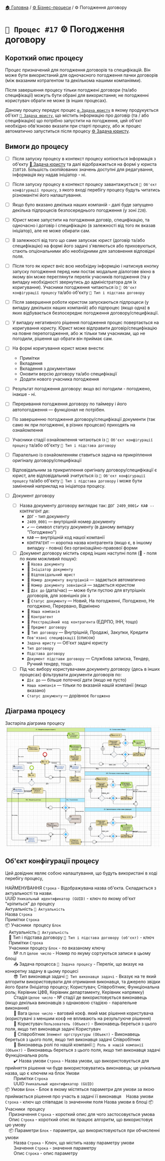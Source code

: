 ﻿[🏠 Головна](../../../README.MD) / [⚙️ Бізнес-процеси](../../README.MD) / ⚙️ Погодження договору


# `🚧 Процес #17` ⚙️ Погодження договору

## Короткий опис процесу

Процес призначений для погодження договорів та специфікацій. Він може бути використаний для одночасного погодження пачки договорів (між вказаним котрагентом та декількома нашими компаніями). 

Після завершення процесу тільки погоджені договори (та/або специфікації) можуть бути обрані для використання; не погодженні користувач обрати не може (в інших процесах).

Даному процесу передує процес [`⚙️ Задача юристу`](../16/README.MD) в якому продукується об'єкт [`📘 Задача юристу`](../../../Entities/TaskToLawyer.md), що містить інформацію про договір (та / або специфікацію) що потрібно запустити на погодження, цей об'єкт необхідно обв'язково вказати при старті процесу, або ж процес автоматично запуститься після процесу [⚙️ Задача юристу](../16/README.MD).

## Вимоги до процесу

- [ ] Після запуску процесу в контекст процесу копіюється інформація з об'єкту [📘 Задача юристу](../../../Entities/TaskToLawyer.md) та далі відображається на формі у юриста `Z10T10`. Більшість скопійованих значень доступні для редагування, інформація яку надав ініціатор - ні.

- [ ] Після запуску процесу в контекст процесу завантажується `📘 Об'єкт конфігурації процесу`, з якого вході перебігу процесу будуть читатись різноманітні його налаштування.

- [ ] Якщо було вказано декілька наших компаній - далі буде запущено декілька підпроцесів безпосереднього погодження (у  зоні `Z20`).

- [ ] Юрист може запустити на погодження договір, специфікацію, та одночасно і договір і специфікацію (в залежності від того як вказав ініціатор), але не може обирати сам.

- [ ] В залежності від того що саме запускає юрист (договір та/або специфікацію) на формі його задачі з'являються або приховуються, стають опціональними або необхідними для заповнення відповідні поля.

- [ ] Після того як юрист вніс всю необхідну інформцію і натиснув кнопку запуску погодження перед ним постає модальне діалогове вікно в якому він може переглянути перелік учасників погодження (та у випадку необхідності звернутись до адміністратора для їх коригування). Учасники погодження читаються із `📘 Об'єкт конфігурації процесу` та/або об'єкту `📘 Тип і підстава договору`

- [ ] Після завершення роботи юристом запускаються підпроцеси (у випадку декількох наших компаній) або підпроцес (якщо одна) в яких відбувається безпосереднє погодження договору/специфікації.

- [ ] У випадку негативного рішення погодження процес повертається на коригування юристу. Юрист може відправити договір/специфікацію на повне перепогодження, або ж тільки тим учасникам, що не погодили, рішення що обрати він приймає сам.

- [ ] На формі коригування юрист може внести:
	- Примітки
	- Вкладення
	- Вкладення з документами
	- Оновити версію договору та/або специфікації
	- Додати нового учасника погодження

- [ ] Результат погодження договору: якщо всі погодили - погоджено, інакше - ні.

- [ ] Переривання погодження договору по таймеру і його автопогодження — функціонал не потрібен.

- [ ] По завершенню погодження договору/специфікації документи (так само як при погодженні, в різних процесах) приходять на ознайомлення

- [ ] Учасники стадії ознайомлення читаються із `📘 Об'єкт конфігурації процесу` та/або об'єкту `📘 Тип і підстава договору` 

- [ ] Паралельно із ознайомленням ставиться задача на прикріплення оригіналу договору/специфікації

- [ ] Відповідальним за прикриплення оригіналу договору/специфікації є юрист, але відповідальний зчитується із `📘 Об'єкт конфігурації процесу` та/або об'єкту `📘 Тип і підстава договору` і може бути замінений наприклад на ініціатора процесу.

- [ ] Документ договору
	- [ ] Назва документу договору виглядає так: `ДОГ 2409_0001✔️ КАФ -- КОНТРАГЕНТ` де:
		- `ДОГ` - тип документу
		- `2409_0001` — внутрішній номер документу
		- `✔️` — символ статусу документу (в даному випадку "Погоджено")
		- `КАФ` — внутрішній код нашої компанії
		- `КОНТРАГЕНТ` — коротка назва контрагента (якщо є, в іншому випадку - повна) без організаційно-правової форми
	- [ ] Документ договору містить серед інших наступні поля (🔎 - поля по яким можливий пошук):
		- 🔎 `Назва документу`
		- 🔎 `Ініціатор документу`
		- 🔎 `Відповідальний юрист`
		- 🔎 `Номер документу внутрішній` — задається автоматично
		- 🔎 `Номер документу зовнішній` — задається юристом
		- 🔎 `Діє до` (дата/час) — може бути пустою для втутрішніх договорів, для зовнішніх рік з
		- 🔎 `Статус документу` — Новий, На погодженні, Погоджено, Не погоджено, Перервано, Відмінено
		- 🔎 `Наша компанія`
		- 🔎 `Контрагент`
		- 🔎 `Реєстраційний код контрагента` (ЕДРПО, ІНН, тощо)
		- 🔎 `Предмет договору`
		- 🔎 `Тип договору` — Внутрішній, Продажі, Закупки, Кредити 
		- `Пов'язані специфікації` (список)
		- `Задача юристу` — Об'єкт задачі юристу 
		- `Тип договору`
		- `Підстава договору`
		- `Документ підстави договору` — Службова записка, Тендер, Ручний тендер, тощо.
	- [ ] Під час вибору користувачами документу договору (десь в інших процесах) фільтрувати документи договорів по:
		- `Діє до` — більше поточної дати (якщо не пусто)
		- `Наша компанія` — тільки по вказаній нашій компанії (якщо вказано)
		- `Статус документу` — дорівнює `Погоджено` 

## Діаграма процесу
Застаріла діаграма процесу  
![Діаграма процесу](./Pictures/ProcDiagram.png)


## Об'єкт конфігурації процесу
Цей довідник являє собою налаштування, що будуть використані в ході перебігу процесу,

НАЙМЕНУВАННЯ `Строка` - Відображувана назва об'єкта. Складається з актуальності та назви.  
UUID `Уникальный идентификатор (GUID)` - ключ по якому об'єкт "кріпиться" до процесу   
Актуальність `🎲 Актуальність`  
Назва `Строка`  
Примітки `Строка`  
📦 Учасники  процесу `Блок`  
   Актуальність `🎲 Актуальність`  
   🔑 Тип і підстава договору `📘 Тип і підстава договору (об'єкт)` - ключ  
   Примітки `Строка`  
   Учасники процесу `Блок` - по вказаному ключу  
       № п.п `Целое число` - Номер по якуму сортуються записи в цьому блоці  
       📥 Задача процесса `🎲 Задача процесу` - Перелік, що вказує на конкретну задачу в цьому процесі  
       😎 Тип виконавця задачі `🎲 Тип виконавця задачі` - Вказує на те який алгоритм використовувати для отримання виконавця, та джерело звідки його брати (Ініціатор процесу; Користувач; Співробітник; Функціональна роль; Керівник ЦФВ, Керівник департаменту, Керівник напрямку)  
       Стадія `Целое число` - № стадії де використовується виконавець (якщо декілька виконавців з однаковою стадією - паралельне виконання)  
       👤 Вага `Целое число` - ваговий коєф. який має рішення користувача (користувачі з меншим коєф не впливають на результуюче рішення)  
       👤 Користувач `Пользователь (Объект)` - Виконавець береться з цього поля, якщо тип виконавця задачі Користувач  
       👤 Співробітник `Элемент оргструктуры (Объект)` - Виконавець береться з цього поля, якщо тип виконавця задачі Співробітник    
       👤 Виконавець ролі по нашій компанії `📘 Роль в нашій компанії (Объект)` - Виконавець береться з цього поля, якщо тип виконавця задачі Функціональна роль    
       ✔️ Назва умови `Строка` - Назва умови, що використовується для прийняття рішення чи буде використовуватись виконавець; це унікальна назва, що є ключем на блок Умови   
       Примітки `Строка`  
       UUID `Уникальный идентификатор (GUID)`  
📦 Умови `Блок` - Блок в якому містяться параметри для умови за якою приймається рішення про участь в задачі її виконавця 
   Назва умови `Строка` - ключ що співпадає із значенням поля Назва умови в блоці 📦 Учасники  процесу  
   Призначення `Строка` - короткий опис для чого застосовується умова   
   Опис `Строка` - короткий опис як працює алгоритм, що використовує цю умову  
   📦 Параметри `Блок` - параметри, що використовуються при обчисленні умови  
       Назва `Строка` - Ключ, що містить назву параметру умови  
       Значення `Строка` - значення параметру  
       Опис `Строка` - опис параметру  
